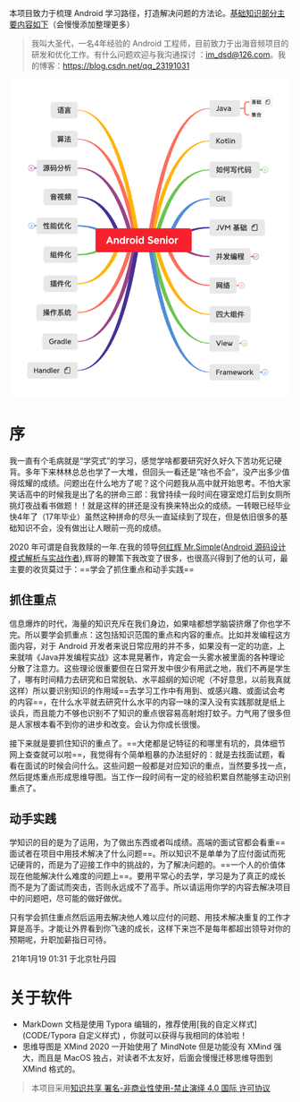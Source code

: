 

本项目致力于梳理 Android 学习路径，打造解决问题的方法论。[基础知识部分主要内容如下](目录.xmind)（会慢慢添加整理更多）

> 我叫大圣代，一名4年经验的 Android 工程师，目前致力于出海音频项目的研发和优化工作。有什么问题欢迎与我沟通探讨 ：im_dsd@126.com。我的博客：https://blog.csdn.net/qq_23191031





![Android Senior ](images/Android%20Senior%20.png)

# 序

我一直有个毛病就是“学究式”的学习，感觉学啥都要研究好久好久下苦功死记硬背。多年下来林林总总也学了一大堆，但回头一看还是”啥也不会“，没产出多少值得炫耀的成绩。问题出在什么地方了呢？这个问题我从高中就开始思考。不怕大家笑话高中的时候我是出了名的拼命三郎：我曾持续一段时间在寝室熄灯后到女厕所挑灯夜战看书做题！！就是这样的拼还是没有换来特出众的成绩。一转眼已经毕业快4年了（17年毕业）虽然这种拼命的尽头一直延续到了现在，但是依旧很多的基础知识不会，没有做出让人眼前一亮的成绩。



2020 年可谓是自我救赎的一年.在我的领导[何红辉 Mr.Simple](https://blog.csdn.net/bboyfeiyu)([Android 源码设计模式解析与实战作者](https://github.com/hehonghui/)),辉哥的鞭策下我改变了很多，也很高兴得到了他的认可，最主要的收货莫过于：==学会了抓住重点和动手实践==

## 抓住重点

信息爆炸的时代，海量的知识充斥在我们身边，如果啥都想学脑袋挤爆了你也学不完。所以要学会抓重点：这包括知识范围的重点和内容的重点。比如并发编程这方面内容，对于 Android 开发者来说日常应用的并不多，如果没有一定的功底，上来就啃《Java并发编程实战》这本晃晃著作，肯定会一头雾水被里面的各种理论分散了注意力。这些理论很重要但在日常开发中很少有用武之地，我们不再是学生了，哪有时间精力去研究和日常脱轨、水平超纲的知识呢（不好意思，以前我真就这样）所以要识别知识的作用域==去学习工作中有用到、或感兴趣、或面试会考的内容==，在什么水平就去研究什么水平的内容一味的深入没有实践那就是纸上谈兵，而且能力不够也识别不了知识的重点很容易高射炮打蚊子。力气用了很多但是人家根本看不到你的进步和改变。会认为你成长很慢。

接下来就是要抓住知识的重点了。==大佬都是记特征的和哪里有坑的，具体细节网上查查就可以啦==，我觉得有个简单粗暴的办法挺好的：就是去找面试题，看看在面试的时候会问什么。这些问题一般都是对应知识的重点，当然要多找一点，然后提炼重点形成思维导图。当工作一段时间有一定的经验积累自然能够主动识别重点了。



## 动手实践

学知识的目的是为了运用，为了做出东西或者叫成绩。高端的面试官都会看重==面试者在项目中用技术解决了什么问题==。所以知识不是单单为了应付面试而死记硬背的，而是为了迎接工作中的挑战的，为了解决问题的。==一个人的价值体现在他能解决什么难度的问题上==。要用平常心的去学，学习是为了真正的成长而不是为了面试而突击，否则永远成不了高手。所以请运用你学的内容去解决项目中的问题吧，尽可能的做好做优。



只有学会抓住重点然后运用去解决他人难以应付的问题、用技术解决重复的工作才算是高手。才能让外界看到你飞速的成长，这样下来岂不是每年都超出领导对你的预期呢，升职加薪指日可待。

​										          21年1月19 01:31 于北京牡丹园

# 关于软件

* MarkDown 文档是使用 Typora 编辑的，推荐使用[我的自定义样式](CODE/Typora 自定义样式) ，你就可以获得与我相同的体验啦！
* 思维导图是 XMind 2020 一开始使用了 MindNote 但是功能没有 XMind 强大，而且是 MacOS 独占，对读者不太友好，后面会慢慢迁移思维导图到 XMind 格式的。



> 本项目采用[知识共享 署名-非商业性使用-禁止演绎 4.0 国际 许可协议](https://creativecommons.org/licenses/by-nc-nd/4.0/deed.zh)

